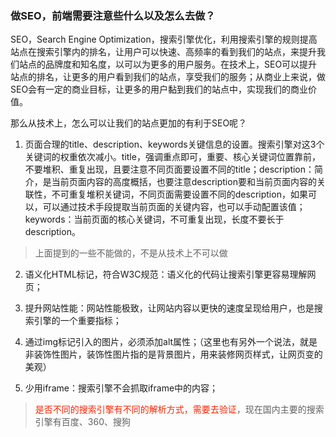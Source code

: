 ### 做SEO，前端需要注意些什么以及怎么去做？

SEO，Search Engine Optimization，搜索引擎优化，利用搜索引擎的规则提高站点在搜索引擎内的排名，让用户可以快速、高频率的看到我们的站点，来提升我们站点的品牌度和知名度，以可以为更多的用户服务。在技术上，SEO可以提升站点的排名，让更多的用户看到我们的站点，享受我们的服务；从商业上来说，做SEO会有一定的商业目标，让更多的用户黏到我们的站点中，实现我们的商业价值。

那么从技术上，怎么可以让我们的站点更加的有利于SEO呢？

1. 页面合理的title、description、keywords关键信息的设置。搜索引擎对这3个关键词的权重依次减小。title，强调重点即可，重要、核心关键词位置靠前，不要堆积、重复出现，且要注意不同页面要设置不同的title；description：简介，是当前页面内容的高度概括，也要注意description要和当前页面内容的关联性，不可重复堆积关键词，不同页面需要设置不同的description，如果可以，可以通过技术手段提取当前页面的关键内容，也可以手动配置该值；keywords：当前页面的核心关键词，不可重复出现，长度不要长于description。

> 上面提到的一些不能做的，不是从技术上不可以做

2. 语义化HTML标记，符合W3C规范：语义化的代码让搜索引擎更容易理解网页；

3. 提升网站性能：网站性能极致，让网站内容以更快的速度呈现给用户，也是搜索引擎的一个重要指标；

4. 通过img标记引入的图片，必须添加alt属性；（这里也有另外一个说法，就是非装饰性图片，装饰性图片指的是背景图片，用来装修网页样式，让网页变的美观）

5. 少用iframe：搜索引擎不会抓取iframe中的内容；

> <font color="#f20">是否不同的搜索引擎有不同的解析方式，需要去验证</font>，现在国内主要的搜索引擎有百度、360、搜狗